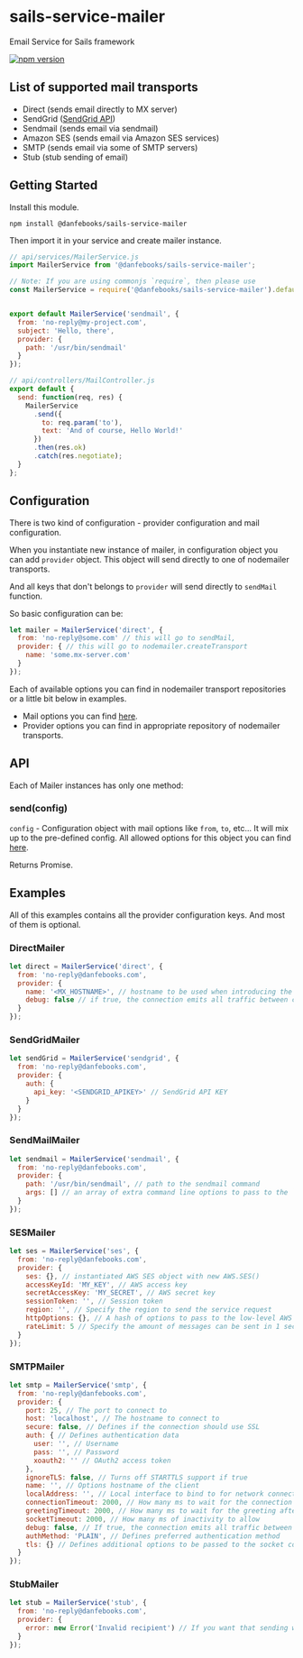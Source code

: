 # sails-service-mailer
Email Service for Sails framework

[![npm version](https://badge.fury.io/js/%40danfebooks%2Fsails-service-mailer.svg)](https://badge.fury.io/js/%40danfebooks%2Fsails-service-mailer)

## List of supported mail transports

- Direct (sends email directly to MX server)
- SendGrid ([SendGrid API](https://sendgrid.com/docs/api-reference/))
- Sendmail (sends email via sendmail)
- Amazon SES (sends email via Amazon SES services)
- SMTP (sends email via some of SMTP servers)
- Stub (stub sending of email)

## Getting Started

Install this module.

```shell
npm install @danfebooks/sails-service-mailer
```

Then import it in your service and create mailer instance.


```javascript
// api/services/MailerService.js
import MailerService from '@danfebooks/sails-service-mailer';

// Note: If you are using commonjs `require`, then please use
const MailerService = require('@danfebooks/sails-service-mailer').default;


export default MailerService('sendmail', {
  from: 'no-reply@my-project.com',
  subject: 'Hello, there',
  provider: {
    path: '/usr/bin/sendmail'
  }
});

// api/controllers/MailController.js
export default {
  send: function(req, res) {
    MailerService
      .send({
        to: req.param('to'),
        text: 'And of course, Hello World!'
      })
      .then(res.ok)
      .catch(res.negotiate);
  }
};
```

## Configuration

There is two kind of configuration - provider configuration and mail configuration.

When you instantiate new instance of mailer, in configuration object you can add `provider` object.
This object will send directly to one of nodemailer transports.

And all keys that don't belongs to `provider` will send directly to `sendMail` function.

So basic configuration can be:

```javascript
let mailer = MailerService('direct', {
  from: 'no-reply@some.com' // this will go to sendMail,
  provider: { // this will go to nodemailer.createTransport
    name: 'some.mx-server.com'
  }
});
```

Each of available options you can find in nodemailer transport repositories or a little bit below in examples.

- Mail options you can find [here](http://www.nodemailer.com/#e-mail-message-fields).
- Provider options you can find in appropriate repository of nodemailer transports.

## API

Each of Mailer instances has only one method:

### send(config)

`config` - Configuration object with mail options like `from`, `to`, etc... It will mix up to the pre-defined config.
All allowed options for this object you can find [here](http://www.nodemailer.com/#e-mail-message-fields).

Returns Promise.

## Examples

All of this examples contains all the provider configuration keys. And most of them is optional.

### DirectMailer

```javascript
let direct = MailerService('direct', {
  from: 'no-reply@danfebooks.com',
  provider: {
    name: '<MX_HOSTNAME>', // hostname to be used when introducing the client to the MX server
    debug: false // if true, the connection emits all traffic between client and server as `log` events
  }
});
```

### SendGridMailer

```javascript
let sendGrid = MailerService('sendgrid', {
  from: 'no-reply@danfebooks.com',
  provider: {
    auth: {
      api_key: '<SENDGRID_APIKEY>' // SendGrid API KEY
    }
  }
});
```

### SendMailMailer

```javascript
let sendmail = MailerService('sendmail', {
  from: 'no-reply@danfebooks.com',
  provider: {
    path: '/usr/bin/sendmail', // path to the sendmail command
    args: [] // an array of extra command line options to pass to the `sendmail` command
  }
});
```

### SESMailer

```javascript
let ses = MailerService('ses', {
  from: 'no-reply@danfebooks.com',
  provider: {
    ses: {}, // instantiated AWS SES object with new AWS.SES()
    accessKeyId: 'MY_KEY', // AWS access key
    secretAccessKey: 'MY_SECRET', // AWS secret key
    sessionToken: '', // Session token
    region: '', // Specify the region to send the service request
    httpOptions: {}, // A hash of options to pass to the low-level AWS HTTP request
    rateLimit: 5 // Specify the amount of messages can be sent in 1 second
  }
});
```

### SMTPMailer

```javascript
let smtp = MailerService('smtp', {
  from: 'no-reply@danfebooks.com',
  provider: {
    port: 25, // The port to connect to
    host: 'localhost', // The hostname to connect to
    secure: false, // Defines if the connection should use SSL
    auth: { // Defines authentication data
      user: '', // Username
      pass: '', // Password
      xoauth2: '' // OAuth2 access token
    },
    ignoreTLS: false, // Turns off STARTTLS support if true
    name: '', // Options hostname of the client
    localAddress: '', // Local interface to bind to for network connections
    connectionTimeout: 2000, // How many ms to wait for the connection to establish
    greetingTimeout: 2000, // How many ms to wait for the greeting after connection
    socketTimeout: 2000, // How many ms of inactivity to allow
    debug: false, // If true, the connection emits all traffic between client and server as `log` events
    authMethod: 'PLAIN', // Defines preferred authentication method
    tls: {} // Defines additional options to be passed to the socket constructor
  }
});
```

### StubMailer

```javascript
let stub = MailerService('stub', {
  from: 'no-reply@danfebooks.com',
  provider: {
    error: new Error('Invalid recipient') // If you want that sending will fail and return error
  }
});
```
